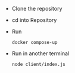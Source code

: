 - Clone the repository
- cd into Repository
- Run
	```
	docker compose-up
	```

- Run in another terminal
	```
	node client/index.js
	```
